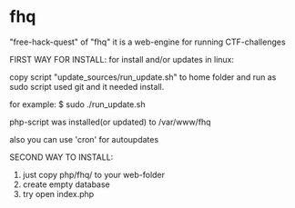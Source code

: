 fhq
===

"free-hack-quest" of "fhq" it is a web-engine for running CTF-challenges

FIRST WAY FOR INSTALL:
for install and/or updates in linux:

copy script "update_sources/run_update.sh" to home folder and run as sudo
script used git and it needed install.

for example:
$ sudo ./run_update.sh

php-script was installed(or updated) to /var/www/fhq

also you can use 'cron' for autoupdates


SECOND WAY TO INSTALL:
1. just copy php/fhq/ to your web-folder 
2. create empty database
3. try open index.php

